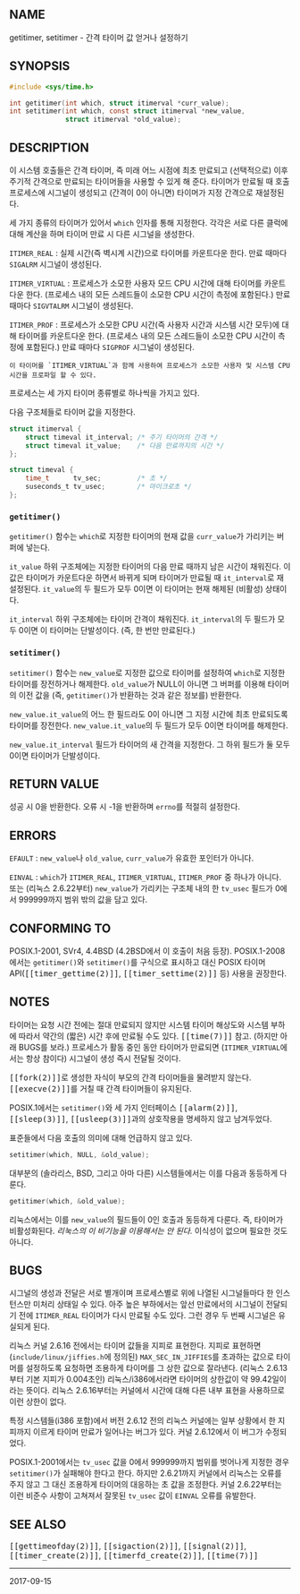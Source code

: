 ## NAME

getitimer, setitimer - 간격 타이머 값 얻거나 설정하기

## SYNOPSIS

```c
#include <sys/time.h>

int getitimer(int which, struct itimerval *curr_value);
int setitimer(int which, const struct itimerval *new_value,
              struct itimerval *old_value);
```

## DESCRIPTION

이 시스템 호출들은 간격 타이머, 즉 미래 어느 시점에 최초 만료되고 (선택적으로) 이후 주기적 간격으로 만료되는 타이머들을 사용할 수 있게 해 준다. 타이머가 만료될 때 호출 프로세스에 시그널이 생성되고 (간격이 0이 아니면) 타이머가 지정 간격으로 재설정된다.

세 가지 종류의 타이머가 있어서 `which` 인자를 통해 지정한다. 각각은 서로 다른 클럭에 대해 계산을 하며 타이머 만료 시 다른 시그널을 생성한다.

`ITIMER_REAL`
:   실제 시간(즉 벽시계 시간)으로 타이머를 카운트다운 한다. 만료 때마다 `SIGALRM` 시그널이 생성된다.

`ITIMER_VIRTUAL`
:   프로세스가 소모한 사용자 모드 CPU 시간에 대해 타이머를 카운트다운 한다. (프로세스 내의 모든 스레드들이 소모한 CPU 시간이 측정에 포함된다.) 만료 때마다 `SIGVTALRM` 시그널이 생성된다.

`ITIMER_PROF`
:   프로세스가 소모한 CPU 시간(즉 사용자 시간과 시스템 시간 모두)에 대해 타이머를 카운트다운 한다. (프로세스 내의 모든 스레드들이 소모한 CPU 시간이 측정에 포함된다.) 만료 때마다 `SIGPROF` 시그널이 생성된다.

    이 타이머를 `ITIMER_VIRTUAL`과 함께 사용하여 프로세스가 소모한 사용자 및 시스템 CPU 시간을 프로파일 할 수 있다.

프로세스는 세 가지 타이머 종류별로 하나씩을 가지고 있다.

다음 구조체들로 타이머 값을 지정한다.

```c
struct itimerval {
    struct timeval it_interval; /* 주기 타이머의 간격 */
    struct timeval it_value;    /* 다음 만료까지의 시간 */
};

struct timeval {
    time_t      tv_sec;         /* 초 */
    suseconds_t tv_usec;        /* 마이크로초 */
};
```

### `getitimer()`

`getitimer()` 함수는 `which`로 지정한 타이머의 현재 값을 `curr_value`가 가리키는 버퍼에 넣는다.

`it_value` 하위 구조체에는 지정한 타이머의 다음 만료 때까지 남은 시간이 채워진다. 이 값은 타이머가 카운트다운 하면서 바뀌게 되며 타이머가 만료될 때 `it_interval`로 재설정된다. `it_value`의 두 필드가 모두 0이면 이 타이머는 현재 해제된 (비활성) 상태이다.

`it_interval` 하위 구조체에는 타이머 간격이 채워진다. `it_interval`의 두 필드가 모두 0이면 이 타이머는 단발성이다. (즉, 한 번만 만료된다.)

### `setitimer()`

`setitimer()` 함수는 `new_value`로 지정한 값으로 타이머를 설정하여 `which`로 지정한 타이머를 장전하거나 해제한다. `old_value`가 NULL이 아니면 그 버퍼를 이용해 타이머의 이전 값을 (즉, `getitimer()`가 반환하는 것과 같은 정보를) 반환한다.

`new_value.it_value`의 어느 한 필드라도 0이 아니면 그 지정 시간에 최초 만료되도록 타이머를 장전한다. `new_value.it_value`의 두 필드가 모두 0이면 타이머를 해제한다.

`new_value.it_interval` 필드가 타이머의 새 간격을 지정한다. 그 하위 필드가 둘 모두 0이면 타이머가 단발성이다.

## RETURN VALUE

성공 시 0을 반환한다. 오류 시 -1을 반환하며 `errno`를 적절히 설정한다.

## ERRORS

`EFAULT`
:   `new_value`나 `old_value`, `curr_value`가 유효한 포인터가 아니다.

`EINVAL`
:   `which`가 `ITIMER_REAL`, `ITIMER_VIRTUAL`, `ITIMER_PROF` 중 하나가 아니다. 또는 (리눅스 2.6.22부터) `new_value`가 가리키는 구조체 내의 한 `tv_usec` 필드가 0에서 999999까지 범위 밖의 값을 담고 있다.

## CONFORMING TO

POSIX.1-2001, SVr4, 4.4BSD (4.2BSD에서 이 호출이 처음 등장). POSIX.1-2008에서는 `getitimer()`와 `setitimer()`를 구식으로 표시하고 대신 POSIX 타이머 API(<tt>[[timer_gettime(2)]]</tt>, <tt>[[timer_settime(2)]]</tt> 등) 사용을 권장한다.

## NOTES

타이머는 요청 시간 전에는 절대 만료되지 않지만 시스템 타이머 해상도와 시스템 부하에 따라서 약간의 (짧은) 시간 후에 만료될 수도 있다. <tt>[[time(7)]]</tt> 참고. (하지만 아래 BUGS를 보라.) 프로세스가 활동 중인 동안 타이머가 만료되면 (`ITIMER_VIRTUAL`에서는 항상 참이다) 시그널이 생성 즉시 전달될 것이다.

<tt>[[fork(2)]]</tt>로 생성한 자식이 부모의 간격 타이머들을 물려받지 않는다. <tt>[[execve(2)]]</tt>를 거칠 때 간격 타이머들이 유지된다.

POSIX.1에서는 `setitimer()`와 세 가지 인터페이스 <tt>[[alarm(2)]]</tt>, <tt>[[sleep(3)]]</tt>, <tt>[[usleep(3)]]</tt>과의 상호작용을 명세하지 않고 남겨두었다.

표준들에서 다음 호출의 의미에 대해 언급하지 않고 있다.

```c
setitimer(which, NULL, &old_value);
```

대부분의 (솔라리스, BSD, 그리고 아마 다른) 시스템들에서는 이를 다음과 동등하게 다룬다.

```c
getitimer(which, &old_value);
```

리눅스에서는 이를 `new_value`의 필드들이 0인 호출과 동등하게 다룬다. 즉, 타이머가 비활성화된다. *리눅스의 이 비기능을 이용해서는 안 된다.* 이식성이 없으며 필요한 것도 아니다.

## BUGS

시그널의 생성과 전달은 서로 별개이며 프로세스별로 위에 나열된 시그널들마다 한 인스턴스만 미처리 상태일 수 있다. 아주 높은 부하에서는 앞선 만료에서의 시그널이 전달되기 전에 `ITIMER_REAL` 타이머가 다시 만료될 수도 있다. 그런 경우 두 번째 시그널은 유실되게 된다.

리눅스 커널 2.6.16 전에서는 타이머 값들을 지피로 표현한다. 지피로 표현하면 (`include/linux/jiffies.h`에 정의된) `MAX_SEC_IN_JIFFIES`를 초과하는 값으로 타이머를 설정하도록 요청하면 조용하게 타이머를 그 상한 값으로 잘라낸다. (리눅스 2.6.13부터 기본 지피가 0.004초인) 리눅스/i386에서라면 타이머의 상한값이 약 99.42일이라는 뜻이다. 리눅스 2.6.16부터는 커널에서 시간에 대해 다른 내부 표현을 사용하므로 이런 상한이 없다.

특정 시스템들(i386 포함)에서 버전 2.6.12 전의 리눅스 커널에는 일부 상황에서 한 지피까지 이르게 타이머 만료가 일어나는 버그가 있다. 커널 2.6.12에서 이 버그가 수정되었다.

POSIX.1-2001에서는 `tv_usec` 값을 0에서 999999까지 범위를 벗어나게 지정한 경우 `setitimer()`가 실패해야 한다고 한다. 하지만 2.6.21까지 커널에서 리눅스는 오류를 주지 않고 그 대신 조용하게 타이머의 대응하는 초 값을 조정한다. 커널 2.6.22부터는 이런 비준수 사항이 고쳐져서 잘못된 `tv_usec` 값이 `EINVAL` 오류를 유발한다.

## SEE ALSO

<tt>[[gettimeofday(2)]]</tt>, <tt>[[sigaction(2)]]</tt>, <tt>[[signal(2)]]</tt>, <tt>[[timer_create(2)]]</tt>, <tt>[[timerfd_create(2)]]</tt>, <tt>[[time(7)]]</tt>

----

2017-09-15
